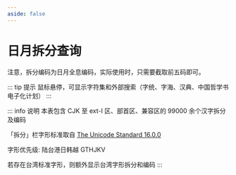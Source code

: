 ```yaml
---
aside: false
---
```

<script setup>
import Search from '@/search/OptimizedFetchSearch.vue'
</script>

# 日月拆分查询

注意，拆分编码为日月全息编码，实际使用时，只需要截取前五码即可。

<div class="zigen-font">
<Search chaifenUrl="/chaifen.csv" zigenUrl="/zigen-ming.csv" :supplement="true" :ming="true"/>
</div>

::: tip 提示
鼠标悬停，可显示字符集和外部搜索（字统、字海、汉典、中国哲学书电子化计划）
:::

::: info 说明
本表包含 CJK 至 ext-I 区、部首区、兼容区的 99000 余个汉字拆分及编码

「拆分」栏字形标准取自 [The Unicode Standard 16.0.0](https://www.unicode.org/versions/Unicode16.0.0/)

字形优先级: 陆台港日韩越 GTHJKV

若存在台湾标准字形，则额外显示台湾字形拆分和编码
:::